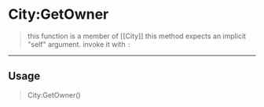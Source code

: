 # City:GetOwner
> this function is a member of [[City]]
> this method expects an implicit "self" argument. invoke it with `:`
-----
## Usage
> City:GetOwner()
